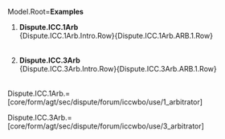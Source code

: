 Model.Root=<b>Examples</b><ol><li><b>Dispute.ICC.1Arb</b><br><table  rules="rows">{Dispute.ICC.1Arb.Intro.Row}{Dispute.ICC.1Arb.ARB.1.Row}</table><li><b>Dispute.ICC.3Arb</b><br><table  rules="rows">{Dispute.ICC.3Arb.Intro.Row}{Dispute.ICC.3Arb.ARB.1.Row}</table></ol>

Dispute.ICC.1Arb.=[core/form/agt/sec/dispute/forum/iccwbo/use/1_arbitrator]

Dispute.ICC.3Arb.=[core/form/agt/sec/dispute/forum/iccwbo/use/3_arbitrator]